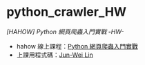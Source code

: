 # python_crawler_HW
*[HAHOW]  Python 網頁爬蟲入門實戰 -HW-*

* hahow 線上課程：[Python 網頁爬蟲入門實戰](https://hahow.in/cr/python-web-crawler)
* 上課用程式碼：[Jun-Wei Lin](https://github.com/jwlin)
